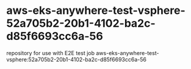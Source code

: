 # aws-eks-anywhere-test-vsphere-52a705b2-20b1-4102-ba2c-d85f6693cc6a-56
repository for use with E2E test job aws-eks-anywhere-test-vsphere:52a705b2-20b1-4102-ba2c-d85f6693cc6a-56

